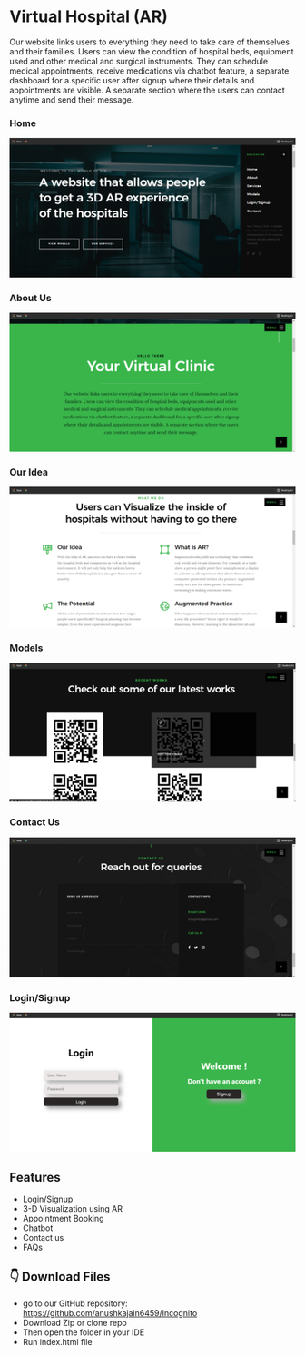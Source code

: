 #  Virtual Hospital (AR)

Our website links users to everything they need to take care of themselves and their families. Users can view the condition of hospital beds, equipment used and other medical and surgical instruments. They can schedule medical appointments, receive medications via chatbot feature, a separate dashboard for a specific user after signup where their details and appointments are visible. A separate section where the users can contact anytime and send their message.

### Home

![Home](/images/readme/1.png)

### About Us

![About Us](/images/readme/4.png)

### Our Idea

![Home](/images/readme/2.png)

### Models
![Home](/images/readme/5.png)

### Contact Us

![Home](/images/readme/3.png)

### Login/Signup
![Home](/images/readme/6.png)


## Features

* Login/Signup <br>
* 3-D Visualization using AR
* Appointment Booking <br>
* Chatbot <br>
* Contact us <br>
* FAQs <br>

## 👇 Download Files
* go to our GitHub repository: https://github.com/anushkajain6459/Incognito
* Download Zip or clone repo
* Then open the folder in your IDE 
* Run index.html file





